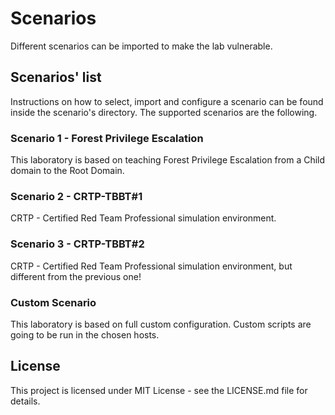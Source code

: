 # Scenarios
Different scenarios can be imported to make the lab vulnerable.

## Scenarios' list
Instructions on how to select, import and configure a scenario can be found inside the scenario's directory.
The  supported scenarios are the following.

### Scenario 1 - Forest Privilege Escalation
This laboratory is based on teaching Forest Privilege Escalation from a Child domain to the Root Domain.

### Scenario 2 - CRTP-TBBT#1
CRTP - Certified Red Team Professional simulation environment.

### Scenario 3 - CRTP-TBBT#2
CRTP - Certified Red Team Professional simulation environment, but different from the previous one!

### Custom Scenario
This laboratory is based on full custom configuration. Custom scripts are going to be run in the chosen hosts.


## License
This project is licensed under MIT License - see the LICENSE.md file for details.


